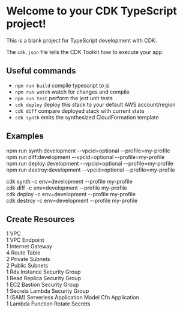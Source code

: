 # Welcome to your CDK TypeScript project!

This is a blank project for TypeScript development with CDK.

The `cdk.json` file tells the CDK Toolkit how to execute your app.

## Useful commands

 * `npm run build`   compile typescript to js
 * `npm run watch`   watch for changes and compile
 * `npm run test`    perform the jest unit tests
 * `cdk deploy`      deploy this stack to your default AWS account/region
 * `cdk diff`        compare deployed stack with current state
 * `cdk synth`       emits the synthesized CloudFormation template

## Examples
npm run synth:development --vpcid=optional --profile=my-profile <br />
npm run diff:development --vpcid=optional --profile=my-profile <br />
npm run deploy:development --vpcid=optional --profile=my-profile <br />
npm run destroy:development --vpcid=optional --profile=my-profile <br />

cdk synth -c env=development --profile my-profile <br />
cdk diff -c env=development --profile my-profile <br />
cdk deploy -c env=development --profile my-profile <br />
cdk destroy -c env=development --profile my-profile <br />

## Create Resources
1 VPC <br />
1 VPC Endpoint <br />
1 Internet Gateway <br />
4 Route Table <br />
2 Private Subnets <br />
2 Public Subnets <br />
1 Rds Instance Security Group <br />
1 Read Replica Security Group <br />
1 EC2 Bastion Security Group <br />
1 Secrets Lambda Security Group <br />
1 (SAM) Serverless Application Model Cfn Application <br />
1 Lambda Function Rotate Secrets <br />